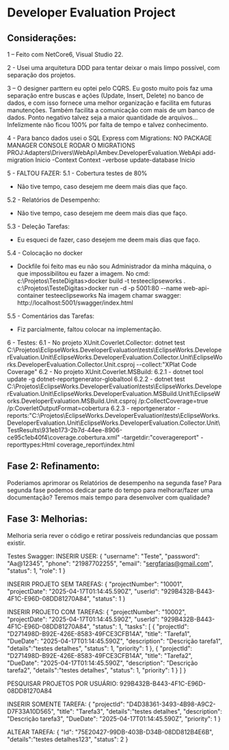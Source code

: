 # Developer Evaluation Project

## Considerações:

1 – Feito com NetCore6, Visual Studio 22.

2 - Usei uma arquitetura DDD para tentar deixar o mais limpo possível, com separação dos projetos.

3 – O designer parttern eu optei pelo CQRS. Eu gosto muito pois faz uma separação entre buscas e ações (Update, Insert, Delete) no banco de dados, 
e com isso fornece uma melhor organização e facilita em futuras manutenções. Também facilita a comunicação com mais de um banco de dados. 
Ponto negativo talvez seja a maior quantidade de arquivos... Infelizmente não ficou 100% por falta de tempo e talvez conhecimento. 

4 - Para banco dados usei o SQL Express com Migrations: 
NO PACKAGE MANAGER CONSOLE RODAR O MIGRATIONS
PROJ:Adapters\Drivers\WebApi\Ambev.DeveloperEvaluation.WebApi
add-migration Inicio -Context Context -verbose
update-database Inicio 
 
5 - FALTOU FAZER:
5.1 - Cobertura testes de 80%
* Não tive tempo, caso desejem me deem mais dias que faço. 

5.2 - Relatórios de Desempenho:
* Não tive tempo, caso desejem me deem mais dias que faço. 

5.3 - Deleção Tarefas:
* Eu esqueci de fazer, caso desejem me deem mais dias que faço.

5.4 - Colocação no docker
* Dockfile foi feito mas eu não sou Administrador da minha máquina, o que impossibilitou eu fazer a imagem. 
No cmd:
c:\Projetos\TesteDigitas>docker build -t testeeclipseworks .
c:\Projetos\TesteDigitas>docker run -d -p 5001:80 --name web-api-container testeeclipseworks
Na imagem chamar swagger: http://localhost:5001/swagger/index.html

5.5 - Comentários das Tarefas:
* Fiz parcialmente, faltou colocar na implementação.  

6 - Testes:
6.1 - No projeto XUnit.Coverlet.Collector: 
dotnet test C:\Projetos\EclipseWorks.DeveloperEvaluation\tests\EclipseWorks.DeveloperEvaluation.Unit\EclipseWorks.DeveloperEvaluation.Collector.Unit\EclipseWorks.DeveloperEvaluation.Collector.Unit.csproj --collect:"XPlat Code Coverage"
6.2 - No projeto XUnit.Coverlet.MSBuild:
6.2.1 - dotnet tool update -g dotnet-reportgenerator-globaltool
6.2.2 - dotnet test C:\Projetos\EclipseWorks.DeveloperEvaluation\tests\EclipseWorks.DeveloperEvaluation.Unit\EclipseWorks.DeveloperEvaluation.MSBuild.Unit1\EclipseWorks.DeveloperEvaluation.MSBuild.Unit.csproj /p:CollectCoverage=true /p:CoverletOutputFormat=cobertura
6.2.3 - reportgenerator -reports:"C:\Projetos\EclipseWorks.DeveloperEvaluation\tests\EclipseWorks.DeveloperEvaluation.Unit\EclipseWorks.DeveloperEvaluation.Collector.Unit\TestResults\931eb173-2b7d-44ee-8906-ce95c1eb40f4\coverage.cobertura.xml" -targetdir:"coveragereport" -reporttypes:Html coverage_report\index.html


## Fase 2: Refinamento:
Poderiamos aprimorar os Relatórios de desempenho na segunda fase? 
Para segunda fase podemos dedicar parte do tempo para melhorar/fazer uma documentação? 
Teremos mais tempo para desenvolver com qualidade?

## Fase 3: Melhorias:
Melhoria seria rever o código e retirar possíveis redundancias que possam existir.


Testes Swagger:
INSERIR USER:
{
  "username": "Teste",
  "password": "Aa@12345",
  "phone": "21987702255",
  "email": "sergfarias@gmail.com",
  "status": 1,
  "role": 1
}


INSERIR PROJETO SEM TAREFAS:
{
  "projectNumber": "10001",
  "projectDate": "2025-04-17T01:14:45.590Z",
  "userId": "929B432B-B443-4F1C-E96D-08DD81270A84",
  "status": 1
}


INSERIR PROJETO COM TAREFAS:
{
  "projectNumber": "10002",
  "projectDate": "2025-04-17T01:14:45.590Z",
  "userId": "929B432B-B443-4F1C-E96D-08DD81270A84",
  "status": 1,
  "tasks": [
    {
      "projectId": "D271498D-B92E-426E-8583-49FCE3CFB14A",
      "title": "Tarefa1",
	  "DueDate": "2025-04-17T01:14:45.590Z",
      "description": "Descrição tarefa1",
	  "details":"testes detalhes",
      "status": 1,
      "priority": 1
    },
	{
      "projectId": "D271498D-B92E-426E-8583-49FCE3CFB14A",
      "title": "Tarefa2",
	  "DueDate": "2025-04-17T01:14:45.590Z",
      "description": "Descrição tarefa2",
	  "details":"testes detalhes",
      "status": 1,
      "priority": 1
    }
  ]
}

PESQUISAR PROJETOS POR USUÁRIO: 929B432B-B443-4F1C-E96D-08DD81270A84



INSERIR SOMENTE TAREFA:
{
     "projectId": "D4D38361-3493-4B98-A9C2-D7F33A10D565",
     "title": "Tarefa3",
	 "details":"testes detalhes",
     "description": "Descrição tarefa3",
	 "DueDate": "2025-04-17T01:14:45.590Z",
     "priority": 1
}

ALTEAR TAREFA:
{
     "Id": "75E20427-99DB-403B-D34B-08DD812B4E6B",
     "details":"testes detalhes123",
     "status": 2
}




















